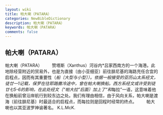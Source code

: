 ```yaml
---
layout: wiki
title: 帕大喇（PATARA）
categories: NewBibleDictionary
description: 帕大喇（PATARA）
keywords: 帕大喇（PATARA）
comments: false
---
```


## 帕大喇（PATARA）



帕大喇（PATARA）
　　赞塔斯（Xanthus）河谷内*吕家西南方的一个海港。此地除经营附近的贸易外，也是为直接〔由小亚细亚〕前往腓尼基的海路充任合宜的启程点，因而有其重要性（*船〔大型与小型〕）。依据一般接受的亚历山太系经文，徒廿一1记载，保罗在往耶路撒冷途中，曾在帕大喇换船。西方系经文或许受到徒廿七5-6的影响，在此处经文〔“帕大拉”后面〕加上了“和*每拉”一语，这意味着他在换船前曾沿岸航行到较东边之处。我们有理由相信，由于风向关系，帕大喇是渡海〔前往腓尼基〕时最适合的启程点，而每拉则是回程时经常的终点。
　　帕大喇也以其亚波罗神谕著名。
K.L.McK.




